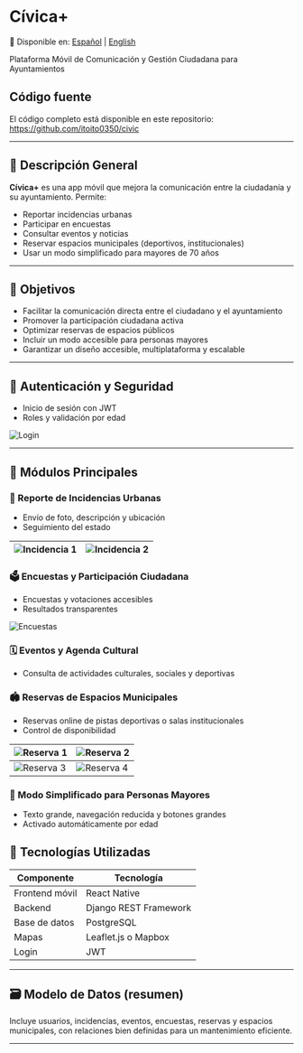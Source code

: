 
# Cívica+

📘 Disponible en: [Español](README.md) | [English](README.en.md)

Plataforma Móvil de Comunicación y Gestión Ciudadana para Ayuntamientos

## Código fuente

El código completo está disponible en este repositorio: 
https://github.com/itoito0350/civic

---

## 🧠 Descripción General

**Cívica+** es una app móvil que mejora la comunicación entre la ciudadanía y su ayuntamiento. Permite:

- Reportar incidencias urbanas
- Participar en encuestas
- Consultar eventos y noticias
- Reservar espacios municipales (deportivos, institucionales)
- Usar un modo simplificado para mayores de 70 años

---

## 🎯 Objetivos

- Facilitar la comunicación directa entre el ciudadano y el ayuntamiento
- Promover la participación ciudadana activa
- Optimizar reservas de espacios públicos
- Incluir un modo accesible para personas mayores
- Garantizar un diseño accesible, multiplataforma y escalable

---

## 🔐 Autenticación y Seguridad

- Inicio de sesión con JWT
- Roles y validación por edad

![Login](assets/gif01.gif)

---

## 🔧 Módulos Principales

### 📸 Reporte de Incidencias Urbanas
- Envío de foto, descripción y ubicación
- Seguimiento del estado

| ![Incidencia 1](assets/incidencia01.jpeg) | ![Incidencia 2](assets/incidencia02.jpeg) |
|-------------------------------------------|--------------------------------------------|


### 🗳️ Encuestas y Participación Ciudadana
- Encuestas y votaciones accesibles
- Resultados transparentes

![Encuestas](assets/gif02.gif)

### 🗓️ Eventos y Agenda Cultural
- Consulta de actividades culturales, sociales y deportivas

### 🏟️ Reservas de Espacios Municipales
- Reservas online de pistas deportivas o salas institucionales
- Control de disponibilidad

| ![Reserva 1](assets/reserva01.jpeg) | ![Reserva 2](assets/reserva02.jpeg) |
|-------------------------------------|-------------------------------------|
| ![Reserva 3](assets/reserva03.jpeg) | ![Reserva 4](assets/reserva04.jpeg) |


### 👴 Modo Simplificado para Personas Mayores
- Texto grande, navegación reducida y botones grandes
- Activado automáticamente por edad



## 🧱 Tecnologías Utilizadas

| Componente        | Tecnología         |
|-------------------|--------------------|
| Frontend móvil    | React Native       |
| Backend           | Django REST Framework |
| Base de datos     | PostgreSQL         |
| Mapas             | Leaflet.js o Mapbox |
| Login             | JWT                |

---

## 🗃️ Modelo de Datos (resumen)

Incluye usuarios, incidencias, eventos, encuestas, reservas y espacios municipales, con relaciones bien definidas para un mantenimiento eficiente.

---



